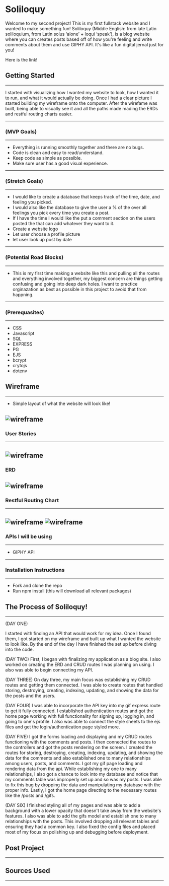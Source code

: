  # Soliloquy
 Welcome to my second project! This is my first fullstack website and I wanted to make something fun! Soliloquy (Middle English: from late Latin soliloquium, from Latin solus ‘alone’ + loqui ‘speak’), is a blog website where you can creates posts based off of how you're feeling and write comments about them and use GIPHY API. It's like a fun digital jernal just for you!

Here is the link! 

## Getting Started
---
I started with visualizing how I wanted my website to look, how I wanted it to run, and what it would actually be doing. Once I had a clear picture I started building my wireframe onto the computer. After the wirefame was built, being able to visually see it and all the paths made mading the ERDs and restful routing charts easier.

---

### (MVP Goals)
---
* Everything is running smoothly together and there are no bugs.
* Code is clean and easy to read/understand.
* Keep code as simple as possible.
* Make sure user has a good visual experience.

---

### (Stretch Goals)
---
* I would like to create a database that keeps track of the time, date, and feeling you picked.
* I would also like the database to give the user a % of the over all feelings you pick every time you create a post.
* If I have the time I would like the put a comment section on the users posted the that can add whatever they want to it.
* Create a website logo
* Let user choose a profile picture
* let user look up post by date



---

### (Potential Road Blocks)
---
* This is my first time making a website like this and pulling all the routes and everything involved together, my biggest concern are things getting confusing and going into deep dark holes. I want to practice orginazation as best as possible in this project to avoid that from happning.

---

### (Prerequasites)
---
* CSS
* Javascript
* SQL
* EXPRESS
* PG
* EJS
* bcrypt
* crytojs
* dotenv



## Wireframe
---
* Simple layout of what the website will look like!

![wireframe](./wireframe.jpg)
---

### User Stories
---
![wireframe](./userstories.jpg)
---

### ERD

![wireframe](./erd.png)
---

### Restful Routing Chart
---

![wireframe](./restfulcrud.png)
![wireframe](./restfulcrud2.png)
---

### APIs I will be using
---
* GIPHY API
---
### Installation Instructions
---
* Fork and clone the repo
* Run npm install (this will download all relevant packages)

## The Process of Soliloquy!
---
(DAY ONE)

I started with finding an API that would work for my idea. Once I found them, I got started on my wireframe and built up what I wanted the website to look like. By the end of the day I have finished the set up before diving into the code.

(DAY TWO)
First, I began with finalizing my application as a blog site. I also worked on creating the ERD and CRUD routes I was planning on using. I also was able to begin connecting my API.

(DAY THREE)
On day three, my main focus was establishing my CRUD routes and getting them connected. I was able to create routes that handled storing, destroying, creating, indexing, updating, and showing the data for the posts and the users.

(DAY FOUR)
I was able to incorporate the API key into my gif express route to get it fully connected. I established authentication routes and got the home page working with full functionality for signing up, logging in, and going to one's profile. I also was able to connect the style sheets to the ejs files and get the login/authentication page styled more. 

(DAY FIVE)
I got the forms loading and displaying and my CRUD routes functioning with the comments and posts. I then connected the routes to the controllers and got the posts rendering on the screen. I created the routes for storing, destroying, creating, indexing, updating, and showing the data for the comments and also established one to many relationships among users, posts, and comments. I got my gif page loading and rendering data from the api. While establishing my one to many relationships, I also got a chance to look into my database and notice that my comments table was improperly set up and so was my posts. I was able to fix this bug by dropping the data and manipulating my database with the proper info. Lastly, I got the home page directing to the necessary routes like the /posts and /gifs. 

(DAY SIX)
I finished styling all of my pages and was able to add a background with a lower opacity that doesn't take away from the website's features. I also was able to add the gifs model and establish one to many relationships with the posts. This involved dropping all relevant tables and ensuring they had a common key. I also fixed the config files and placed most of my focus on polishing up and debugging before deployment.

## Post Project
---


## Sources Used
---
